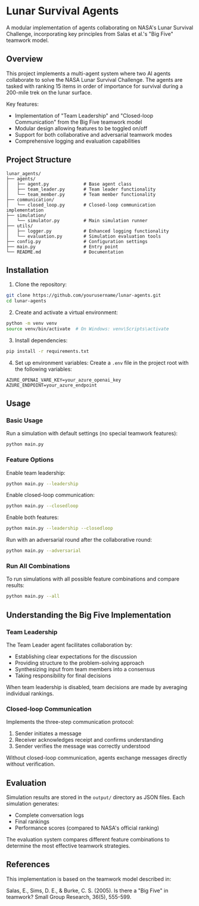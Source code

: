 # Lunar Survival Agents

A modular implementation of agents collaborating on NASA's Lunar Survival Challenge, incorporating key principles from Salas et al.'s "Big Five" teamwork model.

## Overview

This project implements a multi-agent system where two AI agents collaborate to solve the NASA Lunar Survival Challenge. The agents are tasked with ranking 15 items in order of importance for survival during a 200-mile trek on the lunar surface.

Key features:
- Implementation of "Team Leadership" and "Closed-loop Communication" from the Big Five teamwork model
- Modular design allowing features to be toggled on/off
- Support for both collaborative and adversarial teamwork modes
- Comprehensive logging and evaluation capabilities

## Project Structure

```
lunar_agents/
├── agents/
│   ├── agent.py             # Base agent class
│   ├── team_leader.py       # Team leader functionality
│   └── team_member.py       # Team member functionality
├── communication/
│   └── closed_loop.py       # Closed-loop communication implementation
├── simulation/
│   └── simulator.py         # Main simulation runner
├── utils/
│   ├── logger.py            # Enhanced logging functionality
│   └── evaluation.py        # Simulation evaluation tools
├── config.py                # Configuration settings
├── main.py                  # Entry point
└── README.md                # Documentation
```

## Installation

1. Clone the repository:
```bash
git clone https://github.com/yourusername/lunar-agents.git
cd lunar-agents
```

2. Create and activate a virtual environment:
```bash
python -m venv venv
source venv/bin/activate  # On Windows: venv\Scripts\activate
```

3. Install dependencies:
```bash
pip install -r requirements.txt
```

4. Set up environment variables:
Create a `.env` file in the project root with the following variables:
```
AZURE_OPENAI_VARE_KEY=your_azure_openai_key
AZURE_ENDPOINT=your_azure_endpoint
```

## Usage

### Basic Usage

Run a simulation with default settings (no special teamwork features):
```bash
python main.py
```

### Feature Options

Enable team leadership:
```bash
python main.py --leadership
```

Enable closed-loop communication:
```bash
python main.py --closedloop
```

Enable both features:
```bash
python main.py --leadership --closedloop
```

Run with an adversarial round after the collaborative round:
```bash
python main.py --adversarial
```

### Run All Combinations

To run simulations with all possible feature combinations and compare results:
```bash
python main.py --all
```

## Understanding the Big Five Implementation

### Team Leadership
The Team Leader agent facilitates collaboration by:
- Establishing clear expectations for the discussion
- Providing structure to the problem-solving approach
- Synthesizing input from team members into a consensus
- Taking responsibility for final decisions

When team leadership is disabled, team decisions are made by averaging individual rankings.

### Closed-loop Communication
Implements the three-step communication protocol:
1. Sender initiates a message
2. Receiver acknowledges receipt and confirms understanding
3. Sender verifies the message was correctly understood

Without closed-loop communication, agents exchange messages directly without verification.

## Evaluation

Simulation results are stored in the `output/` directory as JSON files. Each simulation generates:
- Complete conversation logs
- Final rankings
- Performance scores (compared to NASA's official ranking)

The evaluation system compares different feature combinations to determine the most effective teamwork strategies.

## References

This implementation is based on the teamwork model described in:

Salas, E., Sims, D. E., & Burke, C. S. (2005). Is there a "Big Five" in teamwork? Small Group Research, 36(5), 555-599.
